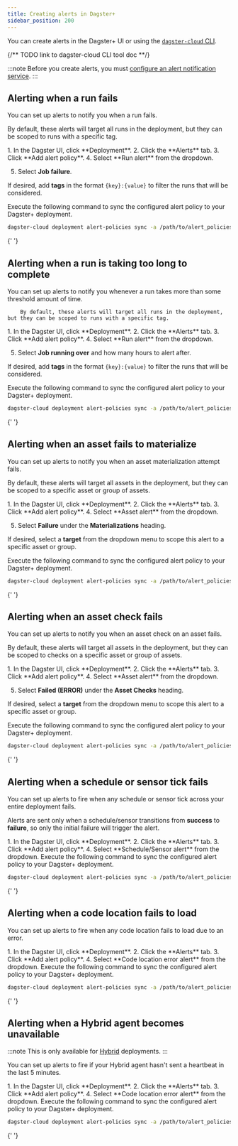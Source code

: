 ```yaml
---
title: Creating alerts in Dagster+
sidebar_position: 200
---
```


You can create alerts in the Dagster+ UI or using the [`dagster-cloud` CLI](/dagster-plus/deployment/management/dagster-cloud-cli).

{/** TODO link to dagster-cloud CLI tool doc **/}

:::note
Before you create alerts, you must [configure an alert notification service](configuring-an-alert-notification-service).
:::

## Alerting when a run fails

You can set up alerts to notify you when a run fails.

By default, these alerts will target all runs in the deployment, but they can be scoped to runs with a specific tag.

<Tabs groupId="ui_or_cli">
  <TabItem value='ui' label='In the UI'>
    1. In the Dagster UI, click **Deployment**.
2. Click the **Alerts** tab.
3. Click **Add alert policy**.
4. Select **Run alert** from the dropdown.

5. Select **Job failure**.

If desired, add **tags** in the format `{key}:{value}` to filter the runs that will be considered.

  </TabItem>
  <TabItem value='CLI' label='Using the CLI'>
    Execute the following command to sync the configured alert policy to your Dagster+ deployment.

```bash
dagster-cloud deployment alert-policies sync -a /path/to/alert_policies.yaml
```

{' '}
<Tabs groupId="notification_service">
<TabItem value="email" label="Email">
<CodeExample
      filePath="dagster-plus/deployment/alerts/schedule-sensor-failure-email.yaml"
      language="yaml"
    />
</TabItem>
<TabItem value="microsoft_teams" label="Microsoft Teams">
<CodeExample
      filePath="dagster-plus/deployment/alerts/schedule-sensor-failure-microsoft_teams.yaml"
      language="yaml"
    />
</TabItem>
<TabItem value="pagerduty" label="PagerDuty">
<CodeExample
      filePath="dagster-plus/deployment/alerts/schedule-sensor-failure-pagerduty.yaml"
      language="yaml"
    />
</TabItem>
<TabItem value="slack" label="Slack">
<CodeExample
      filePath="dagster-plus/deployment/alerts/schedule-sensor-failure-slack.yaml"
      language="yaml"
    />
</TabItem>
</Tabs>

  </TabItem>
</Tabs>

## Alerting when a run is taking too long to complete

You can set up alerts to notify you whenever a run takes more than some threshold amount of time.

        By default, these alerts will target all runs in the deployment, but they can be scoped to runs with a specific tag.

<Tabs groupId="ui_or_cli">
  <TabItem value='ui' label='In the UI'>
    1. In the Dagster UI, click **Deployment**.
2. Click the **Alerts** tab.
3. Click **Add alert policy**.
4. Select **Run alert** from the dropdown.

5. Select **Job running over** and how many hours to alert after.

If desired, add **tags** in the format `{key}:{value}` to filter the runs that will be considered.

  </TabItem>
  <TabItem value='cli' label='Using the CLI'>
    Execute the following command to sync the configured alert policy to your Dagster+ deployment.

```bash
dagster-cloud deployment alert-policies sync -a /path/to/alert_policies.yaml
```

{' '}
<Tabs groupId="notification_service">
<TabItem value="email" label="Email">
<CodeExample
      filePath="dagster-plus/deployment/alerts/job-running-over-one-hour-email.yaml"
      language="yaml"
    />
</TabItem>
<TabItem value="microsoft_teams" label="Microsoft Teams">
<CodeExample
      filePath="dagster-plus/deployment/alerts/job-running-over-one-hour-microsoft_teams.yaml"
      language="yaml"
    />
</TabItem>
<TabItem value="pagerduty" label="PagerDuty">
<CodeExample
      filePath="dagster-plus/deployment/alerts/job-running-over-one-hour-pagerduty.yaml"
      language="yaml"
    />
</TabItem>
<TabItem value="slack" label="Slack">
<CodeExample
      filePath="dagster-plus/deployment/alerts/job-running-over-one-hour-slack.yaml"
      language="yaml"
    />
</TabItem>
</Tabs>

  </TabItem>
</Tabs>

## Alerting when an asset fails to materialize

You can set up alerts to notify you when an asset materialization attempt fails.

By default, these alerts will target all assets in the deployment, but they can be scoped to a specific asset or group of assets.

<Tabs groupId="ui_or_cli">
  <TabItem value='ui' label='In the UI'>
    1. In the Dagster UI, click **Deployment**.
2. Click the **Alerts** tab.
3. Click **Add alert policy**.
4. Select **Asset alert** from the dropdown.

5. Select **Failure** under the **Materializations** heading.

If desired, select a **target** from the dropdown menu to scope this alert to a specific asset or group.

  </TabItem>
  <TabItem value='cli' label='Using the CLI'>
    Execute the following command to sync the configured alert policy to your Dagster+ deployment.

```bash
dagster-cloud deployment alert-policies sync -a /path/to/alert_policies.yaml
```

{' '}
<Tabs groupId="notification_service">
<TabItem value="email" label="Email">
<CodeExample
      filePath="dagster-plus/deployment/alerts/schedule-sensor-failure-email.yaml"
      language="yaml"
    />
</TabItem>
<TabItem value="microsoft_teams" label="Microsoft Teams">
<CodeExample
      filePath="dagster-plus/deployment/alerts/schedule-sensor-failure-microsoft_teams.yaml"
      language="yaml"
    />
</TabItem>
<TabItem value="pagerduty" label="PagerDuty">
<CodeExample
      filePath="dagster-plus/deployment/alerts/schedule-sensor-failure-pagerduty.yaml"
      language="yaml"
    />
</TabItem>
<TabItem value="slack" label="Slack">
<CodeExample
      filePath="dagster-plus/deployment/alerts/schedule-sensor-failure-slack.yaml"
      language="yaml"
    />
</TabItem>
</Tabs>

  </TabItem>
</Tabs>

## Alerting when an asset check fails

You can set up alerts to notify you when an asset check on an asset fails.

By default, these alerts will target all assets in the deployment, but they can be scoped to checks on a specific asset or group of assets.

<Tabs groupId="ui_or_cli">
  <TabItem value='ui' label='In the UI'>
    1. In the Dagster UI, click **Deployment**.
2. Click the **Alerts** tab.
3. Click **Add alert policy**.
4. Select **Asset alert** from the dropdown.

5. Select **Failed (ERROR)** under the **Asset Checks** heading.

If desired, select a **target** from the dropdown menu to scope this alert to a specific asset or group.

  </TabItem>
  <TabItem value='cli' label='Using the CLI'>
    Execute the following command to sync the configured alert policy to your Dagster+ deployment.

```bash
dagster-cloud deployment alert-policies sync -a /path/to/alert_policies.yaml
```

{' '}
<Tabs groupId="notification_service">
<TabItem value="email" label="Email">
<CodeExample
      filePath="dagster-plus/deployment/alerts/asset-check-failed-email.yaml"
      language="yaml"
    />
</TabItem>
<TabItem value="microsoft_teams" label="Microsoft Teams">
<CodeExample
      filePath="dagster-plus/deployment/alerts/asset-check-failed-microsoft_teams.yaml"
      language="yaml"
    />
</TabItem>
<TabItem value="pagerduty" label="PagerDuty">
<CodeExample
      filePath="dagster-plus/deployment/alerts/asset-check-failed-pagerduty.yaml"
      language="yaml"
    />
</TabItem>
<TabItem value="slack" label="Slack">
<CodeExample
      filePath="dagster-plus/deployment/alerts/asset-check-failed-slack.yaml"
      language="yaml"
    />
</TabItem>
</Tabs>

  </TabItem>
</Tabs>

## Alerting when a schedule or sensor tick fails

You can set up alerts to fire when any schedule or sensor tick across your entire deployment fails.

Alerts are sent only when a schedule/sensor transitions from **success** to **failure**, so only the initial failure will trigger the alert.

<Tabs groupId="ui_or_cli">
  <TabItem value='ui' label='In the UI'>
    1. In the Dagster UI, click **Deployment**.
2. Click the **Alerts** tab.
3. Click **Add alert policy**.
4. Select **Schedule/Sensor alert** from the dropdown.
  </TabItem>
  <TabItem value='cli' label='Using the CLI'>
    Execute the following command to sync the configured alert policy to your Dagster+ deployment.

```bash
dagster-cloud deployment alert-policies sync -a /path/to/alert_policies.yaml
```

{' '}
<Tabs groupId="notification_service">
<TabItem value="email" label="Email">
<CodeExample
      filePath="dagster-plus/deployment/alerts/schedule-sensor-failure-email.yaml"
      language="yaml"
    />
</TabItem>
<TabItem value="microsoft_teams" label="Microsoft Teams">
<CodeExample
      filePath="dagster-plus/deployment/alerts/schedule-sensor-failure-microsoft_teams.yaml"
      language="yaml"
    />
</TabItem>
<TabItem value="pagerduty" label="PagerDuty">
<CodeExample
      filePath="dagster-plus/deployment/alerts/schedule-sensor-failure-pagerduty.yaml"
      language="yaml"
    />
</TabItem>
<TabItem value="slack" label="Slack">
<CodeExample
      filePath="dagster-plus/deployment/alerts/schedule-sensor-failure-slack.yaml"
      language="yaml"
    />
</TabItem>
</Tabs>

  </TabItem>
</Tabs>

## Alerting when a code location fails to load

You can set up alerts to fire when any code location fails to load due to an error.

<Tabs groupId="ui_or_cli">
  <TabItem value='ui' label='In the UI'>
    1. In the Dagster UI, click **Deployment**.
2. Click the **Alerts** tab.
3. Click **Add alert policy**.
4. Select **Code location error alert** from the dropdown.
  </TabItem>
  <TabItem value='cli' label='Using the CLI'>
    Execute the following command to sync the configured alert policy to your Dagster+ deployment.

```bash
dagster-cloud deployment alert-policies sync -a /path/to/alert_policies.yaml
```

{' '}
<Tabs groupId="notification_service">
<TabItem value="email" label="Email">
<CodeExample
      filePath="dagster-plus/deployment/alerts/code-location-error-email.yaml"
      language="yaml"
    />
</TabItem>
<TabItem value="microsoft_teams" label="Microsoft Teams">
<CodeExample
      filePath="dagster-plus/deployment/alerts/code-location-error-microsoft_teams.yaml"
      language="yaml"
    />
</TabItem>
<TabItem value="pagerduty" label="PagerDuty">
<CodeExample
      filePath="dagster-plus/deployment/alerts/code-location-error-pagerduty.yaml"
      language="yaml"
    />
</TabItem>
<TabItem value="slack" label="Slack">
<CodeExample
      filePath="dagster-plus/deployment/alerts/code-location-error-slack.yaml"
      language="yaml"
    />
</TabItem>
</Tabs>

  </TabItem>
</Tabs>

## Alerting when a Hybrid agent becomes unavailable

:::note
This is only available for [Hybrid](/todo) deployments.
:::

You can set up alerts to fire if your Hybrid agent hasn't sent a heartbeat in the last 5 minutes.

<Tabs groupId="ui_or_cli">
  <TabItem value='ui' label='In the UI'>
    1. In the Dagster UI, click **Deployment**.
2. Click the **Alerts** tab.
3. Click **Add alert policy**.
4. Select **Code location error alert** from the dropdown.
  </TabItem>
  <TabItem value='cli' label='Using the CLI'>
    Execute the following command to sync the configured alert policy to your Dagster+ deployment.

```bash
dagster-cloud deployment alert-policies sync -a /path/to/alert_policies.yaml
```

{' '}
<Tabs groupId="notification_service">
<TabItem value="email" label="Email">
<CodeExample
      filePath="dagster-plus/deployment/alerts/code-location-error-email.yaml"
      language="yaml"
    />
</TabItem>
<TabItem value="microsoft_teams" label="Microsoft Teams">
<CodeExample
      filePath="dagster-plus/deployment/alerts/code-location-error-microsoft_teams.yaml"
      language="yaml"
    />
</TabItem>
<TabItem value="pagerduty" label="PagerDuty">
<CodeExample
      filePath="dagster-plus/deployment/alerts/code-location-error-pagerduty.yaml"
      language="yaml"
    />
</TabItem>
<TabItem value="slack" label="Slack">
<CodeExample
      filePath="dagster-plus/deployment/alerts/code-location-error-slack.yaml"
      language="yaml"
    />
</TabItem>
</Tabs>

  </TabItem>
</Tabs>
